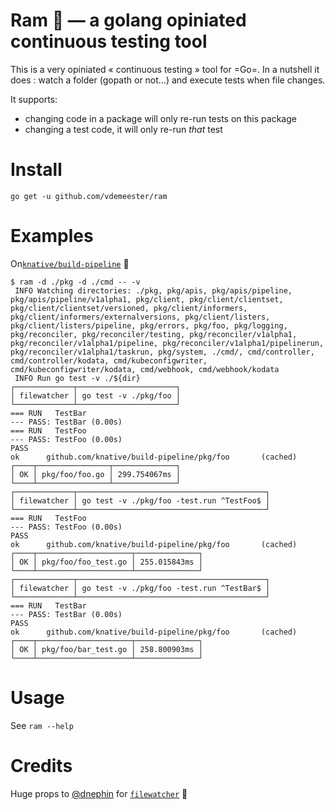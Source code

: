 # Ram 🐏 — a golang opiniated continuous testing tool

This is a very opiniated « continuous testing » tool for =Go=.
In a nutshell it does : watch a folder (gopath or not…) and execute
tests when file changes.

It supports:
- changing code in a package will only re-run tests on this package
- changing a test code, it will only re-run *that* test

# Install

```shell
go get -u github.com/vdemeester/ram
```

# Examples

On[`knative/build-pipeline`](https://github.com/knative/build-pipeline) 🎉

```shell
$ ram -d ./pkg -d ./cmd -- -v
 INFO Watching directories: ./pkg, pkg/apis, pkg/apis/pipeline, pkg/apis/pipeline/v1alpha1, pkg/client, pkg/client/clientset, pkg/client/clientset/versioned, pkg/client/informers, pkg/client/informers/externalversions, pkg/client/listers, pkg/client/listers/pipeline, pkg/errors, pkg/foo, pkg/logging, pkg/reconciler, pkg/reconciler/testing, pkg/reconciler/v1alpha1, pkg/reconciler/v1alpha1/pipeline, pkg/reconciler/v1alpha1/pipelinerun, pkg/reconciler/v1alpha1/taskrun, pkg/system, ./cmd/, cmd/controller, cmd/controller/kodata, cmd/kubeconfigwriter, cmd/kubeconfigwriter/kodata, cmd/webhook, cmd/webhook/kodata
 INFO Run go test -v ./${dir}
┌─────────────┬──────────────────────┐
│ filewatcher │ go test -v ./pkg/foo │
└─────────────┴──────────────────────┘
=== RUN   TestBar
--- PASS: TestBar (0.00s)
=== RUN   TestFoo
--- PASS: TestFoo (0.00s)
PASS
ok      github.com/knative/build-pipeline/pkg/foo       (cached)
┌────┬────────────────┬──────────────┐
│ OK │ pkg/foo/foo.go │ 299.754067ms │
└────┴────────────────┴──────────────┘
┌─────────────┬──────────────────────────────────────────┐
│ filewatcher │ go test -v ./pkg/foo -test.run ^TestFoo$ │
└─────────────┴──────────────────────────────────────────┘
=== RUN   TestFoo
--- PASS: TestFoo (0.00s)
PASS
ok      github.com/knative/build-pipeline/pkg/foo       (cached)
┌────┬─────────────────────┬──────────────┐
│ OK │ pkg/foo/foo_test.go │ 255.015843ms │
└────┴─────────────────────┴──────────────┘
┌─────────────┬──────────────────────────────────────────┐
│ filewatcher │ go test -v ./pkg/foo -test.run ^TestBar$ │
└─────────────┴──────────────────────────────────────────┘
=== RUN   TestBar
--- PASS: TestBar (0.00s)
PASS
ok      github.com/knative/build-pipeline/pkg/foo       (cached)
┌────┬─────────────────────┬──────────────┐
│ OK │ pkg/foo/bar_test.go │ 258.800903ms │
└────┴─────────────────────┴──────────────┘

```

# Usage

See `ram --help`

# Credits

Huge props to [@dnephin](https://github.com/dnephin) for [`filewatcher`](https://github.com/dnephin/filewatcher) 🤗

